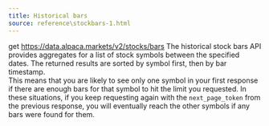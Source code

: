 ```yaml
---
title: Historical bars
source: reference\stockbars-1.html
---
```


get https://data.alpaca.markets/v2/stocks/bars
The historical stock bars API provides aggregates for a list of stock symbols between the specified dates.
The returned results are sorted by symbol first, then by bar timestamp.  
This means that you are likely to see only one symbol in your first response if there are enough bars for that symbol to hit the limit you requested.
In these situations, if you keep requesting again with the `next_page_token` from the previous response, you will eventually reach the other symbols if any bars were found for them.
